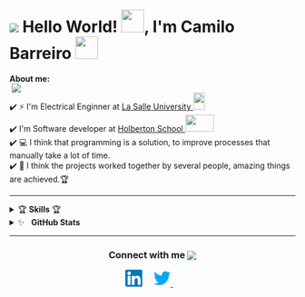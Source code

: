 <!--<img align='right' src='https://user-images.githubusercontent.com/5713670/87202985-820dcb80-c2b6-11ea-9f56-7ec461c497c3.gif' width='200"'>-->

# <img src="https://github.com/rajput2107/rajput2107/blob/master/Assets/Hi.gif" width="29px"> Hello World! <img src="https://user-images.githubusercontent.com/66263776/91667722-3f08f100-eacc-11ea-8645-20084e881c35.gif" width="40" height="40">, I'm Camilo Barreiro <img src="https://user-images.githubusercontent.com/5713670/87202985-820dcb80-c2b6-11ea-9f56-7ec461c497c3.gif" width="40" height="40">

**About me:**
<img align='right' src='https://user-images.githubusercontent.com/66263776/112155766-9fb86200-8bb3-11eb-9e0b-74890022293e.png' width='500"'>

:heavy_check_mark: :zap: I'm Electrical Enginner at <a href="https://www.lasalle.edu.co/">La Salle University <img src="https://user-images.githubusercontent.com/66263776/91668294-644c2e00-ead1-11ea-8774-7e1ff8b9b6a1.gif" width="20" height="30"></a><br>
:heavy_check_mark: I'm Software developer at <a href="https://www.holbertonschool.com/">Holberton School </a><img src="https://user-images.githubusercontent.com/66263776/91668517-ebe66c80-ead2-11ea-9f3a-cb4fd48c62a5.gif" width="50" height="30"><br>
:heavy_check_mark: :computer: I think that programming is a solution, to improve processes that manually take a lot of time.<br>
:heavy_check_mark: :star2: I think the projects worked together by several people, amazing things are achieved.:trophy:<br>



---
<details>
	<summary> 🏆 <b>Skills</b> 🏆</summary>
	<br/>
<h2 align="center">📖 Skill content 📖</h2>
<div align="center">
  <table>
    <tr>
      <th align="center" colspan="4"><center>Competitive Programming</center></th>
    </tr>
    <tr>
      <td align='center'><img width="37px" src="https://cdn3.iconfinder.com/data/icons/logos-and-brands-adobe/512/267_Python-512.png" alt="image"></td>
      <td align='center' colspan="2"><img width="40px" src="https://cdn.iconscout.com/icon/free/png-512/c-programming-569564.png" alt="C-image"></td>
      <td align='center'><img width="90px" src="https://user-images.githubusercontent.com/66263776/108609561-a1b4b880-739c-11eb-9405-9a3494e7fd2f.png" alt="image"></td>
    </tr>
    <tr>
      <td align='center'><FONT SIZE=2>Python</font></td>
      <td align='center' colspan="2"><FONT SIZE=2>C Language</font></td>
      <td align='center'><FONT SIZE=2>SQL</font></td>
    </tr>
    <tr>
      <th align="center" colspan="4"><center>Web Development</center></th>
    </tr>
    <tr>
      <td align='center'><img width="40px" src="https://upload-icon.s3.us-east-2.amazonaws.com/uploads/icons/png/8804286661557996995-512.png" alt="HTML-image"></td>
      <td align='center' colspan="2"><img width="40px" src="https://cdn4.iconfinder.com/data/icons/iconsimple-programming/512/css-512.png" alt="CSS-image"></td>
      <td align='center'><img width="40px" src="https://icon-library.com/images/javascript-icon-png/javascript-icon-png-23.jpg" alt="Javascript-image"></td>
    </tr>
    <tr>
      <td align='center' ><FONT SIZE=2>HTML5</font></td>
      <td align='center' colspan="2"><FONT SIZE=2>CSS3</font></td>
      <td align='center'><FONT SIZE=2>Javascript</font></td>
    </tr>
    <tr>
      <th align="center" colspan="4"><center>Operating system</center></th>
    </tr>
    <tr>
      <td align="center" colspan="4"><img width="40px" src="https://user-images.githubusercontent.com/66263776/118020257-7ef0cb00-b31f-11eb-8828-4b881569d7e5.png" alt="Linux-image"></td>
    </tr>
    <tr>
      <td align="center" colspan="4">Linux</td>
    </tr>
    <tr>
      <th align="center" colspan="4"><center><h3>Other help tools</h3></center></th>
    </tr>
    <tr>
      <td align='center'><img width="40px" src="https://upload.wikimedia.org/wikipedia/commons/thumb/3/3f/Git_icon.svg/1024px-Git_icon.svg.png" alt="Git-image"></td>
      <td align='center'><img width="70px" src="https://user-images.githubusercontent.com/66263776/118020442-b2cbf080-b31f-11eb-9343-077af0ceb598.png" alt="Flask-image"></td>
      <td align='center'><img width="100px" src="https://user-images.githubusercontent.com/66263776/118020925-4c939d80-b320-11eb-813e-a2430362e2f4.png" alt="SqlAlchemy-image"></td>
      <td align='center'><img width="100px" src="https://user-images.githubusercontent.com/66263776/118021504-e9563b00-b320-11eb-8837-0a84ddf83da9.png" alt="Docker"></td>
    </tr>
    <tr>
      <td align='center'><FONT SIZE=2>GIT</font></td>
      <td align='center'><FONT SIZE=2>FLASK</font></td>
      <td align='center'><FONT SIZE=2>SQLALCHEMY</font></td>
      <td align='center'><FONT SIZE=2>DOCKER</font></td>
    </tr>
  </table>
</div>
</details>
<details>
	<summary>✨&nbsp;&nbsp;&nbsp;<b>GitHub Stats</b></summary>
    <a>
    <img width="450" height="224" img align="left" alt="Camilo's Github Stats" src="https://github-readme-stats.vercel.app/api?username=CBarreiro96&theme=vue&show_icons=true&hide_border=true" class="responsive" />
    </a>
    <br>
    <a>
    <img width="350" img align="center" alt="TopLang" src="https://github-readme-stats.vercel.app/api/top-langs/?username=CBarreiro96&theme=vue&layout=compact&hide_border=true" class="responsive"/>
    </a>
    <br />
</details>


---
<!--Contact me -->
<div  align="center">
<h3  align="center"> Connect with me <img align="center" src="https://github.com/rajput2107/rajput2107/blob/master/Assets/Handshake.gif" height="33px" /></h3> 
</div>
<p align="center">
<!-- linkedin -->
<a href="https://www.linkedin.com/in/camilo-barreiro-herrera/"><img src="https://github.com/deut-erium/deut-erium/blob/master/assets/linkedin.svg" width="30px" alt="LinkedIn"></a> &nbsp; &nbsp;
<!-- twitter -->
<a href="https://twitter.com/CamiloBarreiro4"><img src="https://github.com/deut-erium/deut-erium/blob/master/assets/twitter.svg" width="30px" alt="Twitter"> </a> &nbsp; &nbsp;
  
